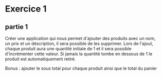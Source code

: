 # Exercice 1

## partie 1

Créer une application qui nous permet d'ajouter des produits avec un nom, un prix et un déscription,
il sera possible de les supprimer. Lors de l'ajout, chaque produit aura une quantité initiale de 1 
et il sera possible d'incrémenter cette valeur.
Si jamais la quantité tombe en dessous de 1 le produit est automatiquement retiré.

Bonus : ajouter le sous total pour chaque produit ainsi que le total du panier